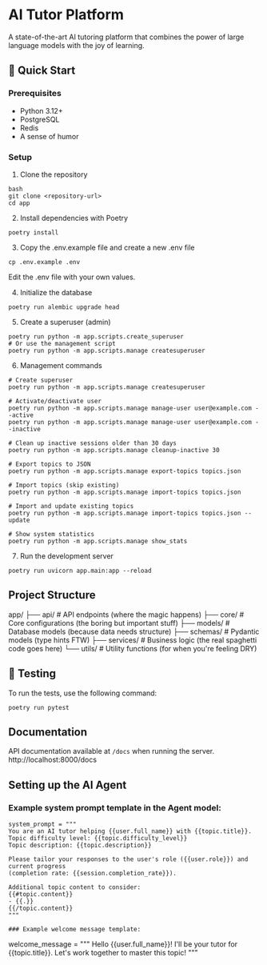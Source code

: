 # AI Tutor Platform

A state-of-the-art AI tutoring platform that combines the power of large language models with the joy of learning.

## 🚀 Quick Start

### Prerequisites
- Python 3.12+
- PostgreSQL
- Redis
- A sense of humor

### Setup
1. Clone the repository
```
bash
git clone <repository-url>
cd app
```

2. Install dependencies with Poetry
```
poetry install
```

3. Copy the .env.example file and create a new .env file
```
cp .env.example .env
```

Edit the .env file with your own values.

4. Initialize the database
```
poetry run alembic upgrade head
```

5. Create a superuser (admin)
```
poetry run python -m app.scripts.create_superuser
# Or use the management script
poetry run python -m app.scripts.manage createsuperuser
```

6. Management commands
```
# Create superuser
poetry run python -m app.scripts.manage createsuperuser

# Activate/deactivate user
poetry run python -m app.scripts.manage manage-user user@example.com --active
poetry run python -m app.scripts.manage manage-user user@example.com --inactive

# Clean up inactive sessions older than 30 days
poetry run python -m app.scripts.manage cleanup-inactive 30

# Export topics to JSON
poetry run python -m app.scripts.manage export-topics topics.json

# Import topics (skip existing)
poetry run python -m app.scripts.manage import-topics topics.json

# Import and update existing topics
poetry run python -m app.scripts.manage import-topics topics.json --update

# Show system statistics
poetry run python -m app.scripts.manage show_stats
```

7. Run the development server
```
poetry run uvicorn app.main:app --reload
```

## Project Structure

app/
├── api/ # API endpoints (where the magic happens)
├── core/ # Core configurations (the boring but important stuff)
├── models/ # Database models (because data needs structure)
├── schemas/ # Pydantic models (type hints FTW)
├── services/ # Business logic (the real spaghetti code goes here)
└── utils/ # Utility functions (for when you're feeling DRY)

## 🧪 Testing

To run the tests, use the following command:
```
poetry run pytest
```

## Documentation

API documentation available at `/docs` when running the server.
http://localhost:8000/docs 



## Setting up the AI Agent

### Example system prompt template in the Agent model:
```
system_prompt = """
You are an AI tutor helping {{user.full_name}} with {{topic.title}}.
Topic difficulty level: {{topic.difficulty_level}}
Topic description: {{topic.description}}

Please tailor your responses to the user's role ({{user.role}}) and current progress 
(completion rate: {{session.completion_rate}}).

Additional topic content to consider:
{{#topic.content}}
- {{.}}
{{/topic.content}}
"""

### Example welcome message template:
```
welcome_message = """
Hello {{user.full_name}}! 
I'll be your tutor for {{topic.title}}. 
Let's work together to master this topic!
"""
```

